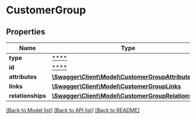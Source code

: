 # CustomerGroup

## Properties
Name | Type | Description | Notes
------------ | ------------- | ------------- | -------------
**type** | [****](.md) |  | [optional] 
**id** | [****](.md) |  | [optional] 
**attributes** | [**\Swagger\Client\Model\CustomerGroupAttributes**](CustomerGroupAttributes.md) |  | [optional] 
**links** | [**\Swagger\Client\Model\CustomerGroupLinks**](CustomerGroupLinks.md) |  | [optional] 
**relationships** | [**\Swagger\Client\Model\CustomerGroupRelationships**](CustomerGroupRelationships.md) |  | [optional] 

[[Back to Model list]](../../README.md#documentation-for-models) [[Back to API list]](../../README.md#documentation-for-api-endpoints) [[Back to README]](../../README.md)

